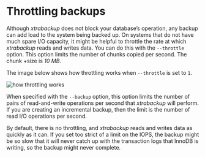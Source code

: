 # Throttling backups

Although *xtrabackup* does not block your database’s operation, any backup
can add load to the system being backed up. On systems that do not have
much spare I/O capacity, it might be helpful to throttle the rate at which
*xtrabackup* reads and writes data. You can do this with the `--throttle` option. This option limits the number of chunks copied per second. The chunk +size is *10 MB*.

The image below shows how throttling works when `--throttle` is set to `1`.

![how throttling works](_static/throttle.png)

When specified with the `--backup` option, this option
limits the number of pairs of read-and-write operations per second that
*xtrabackup* will perform. If you are creating an incremental backup, then the limit is the number of read I/O operations per second.

By default, there is no throttling, and *xtrabackup* reads and writes data as quickly as it can. If you set too strict of a limit on the IOPS, the backup might be so slow that it will never catch up with the transaction logs that InnoDB is writing, so the backup might never complete.
